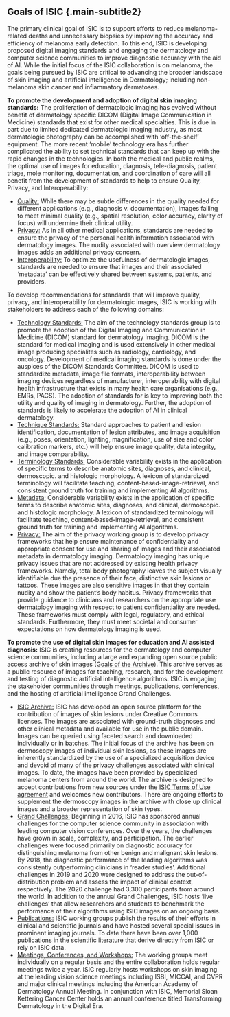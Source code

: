 ## Goals of ISIC {.main-subtitle2}

The primary clinical goal of ISIC is to support efforts to reduce melanoma-related deaths and unnecessary biopsies by improving the accuracy and efficiency of melanoma early detection. To this end, ISIC is developing proposed digital imaging standards and engaging the dermatology and computer science communities to improve diagnostic accuracy with the aid of AI. While the initial focus of the ISIC collaboration is on melanoma, the goals being pursued by ISIC are critical to advancing the broader landscape of skin imaging and artificial intelligence in Dermatology; including non-melanoma skin cancer and inflammatory dermatoses.

**To promote the development and adoption of digital skin imaging standards:** The proliferation of dermatologic imaging has evolved without benefit of dermatology specific DICOM (Digital Image Communication in Medicine) standards that exist for other medical specialties. This is due in part due to limited dedicated dermatologic imaging industry, as most dermatologic photography can be accomplished with ‘off-the-shelf’ equipment. The more recent ‘mobile’ technology era has further complicated the ability to set technical standards that can keep up with the rapid changes in the technologies.
In both the medical and public realms, the optimal use of images for education, diagnosis, tele-diagnosis, patient triage, mole monitoring, documentation, and coordination of care will all benefit from the development of standards to help to ensure Quality, Privacy, and Interoperability:  
- <u>Quality:</u> While there may be subtle differences in the quality needed for different applications (e.g., diagnosis v. documentation), images failing to meet minimal quality (e.g., spatial resolution, color accuracy, clarity of focus) will undermine their clinical utility.
- <u>Privacy:</u> As in all other medical applications, standards are needed to ensure the privacy of the personal health information associated with dermatology images. The nudity associated with overview dermatology images adds an additional privacy concern.
- <u>Interoperability:</u> To optimize the usefulness of dermatologic images, standards are needed to ensure that images and their associated ‘metadata’ can be effectively shared between systems, patients, and providers.


To develop recommendations for standards that will improve quality, privacy, and interoperability for dermatologic images, ISIC is working with stakeholders to address each of the following domains:  
- <u>Technology Standards:</u> The aim of the technology standards group is to promote the adoption of the Digital Imaging and Communication in Medicine (DICOM) standard for dermatology imaging. DICOM is the standard for medical imaging and is used extensively in other medical image producing specialites such as radiology, cardiology, and oncology. Development of medical imaging standards is done under the auspices of the DICOM Standards Committee. DICOM is used to standardize metadata, image file formats, interoperability between imaging devices regardless of manufacturer, interoperability with digital health infrastructure that exists in many health care organisations (e.g., EMRs, PACS). The adoption of standards for is key to improving both the utility and quality of imaging in dermatology. Further, the adoption of standards is likely to accelerate the adoption of AI in clinical dermatology.
- <u>Technique Standards:</u> Standard approaches to patient and lesion identification, documentation of lesion attributes, and image acquisition (e.g., poses, orientation, lighting, magnification, use of size and color calibration markers, etc.) will help ensure image quality, data integrity, and image comparability.
- <u>Terminology Standards:</u> Considerable variability exists in the application of specific terms to describe anatomic sites, diagnoses, and clinical, dermoscopic. and histologic morphology. A lexicon of standardized terminology will facilitate teaching, content-based-image-retrieval, and consistent ground truth for training and implementing AI algorithms.
- <u>Metadata:</u> Considerable variability exists in the application of specific terms to describe anatomic sites, diagnoses, and clinical, dermoscopic. and histologic morphology. A lexicon of standardized terminology will facilitate teaching, content-based-image-retrieval, and consistent ground truth for training and implementing AI algorithms.
- <u>Privacy:</u> The aim of the privacy working group is to develop privacy frameworks that help ensure maintenance of confidentiality and appropriate consent for use and sharing of images and their associated metadata in dermatology imaging.  Dermatology imaging has unique privacy issues that are not addressed by existing health privacy frameworks. Namely, total body photography leaves the subject visually identifiable due the presence of their face, distinctive skin lesions or tattoos. These images are also sensitive images in that they contain nudity and show the patient’s body habitus. Privacy frameworks that provide guidance to clinicians and researchers on the appropriate use dermatology imaging with respect to patient confidentiality are needed. These frameworks must comply with legal, regulatory, and ethical standards. Furthermore, they must meet societal and consumer expectations on how dermatology imaging is used.

**To promote the use of digital skin images for education and AI assisted diagnosis:** ISIC is creating resources for the dermatology and computer science communities, including a large and expanding open source public access archive of skin images \([Goals of the Archive](#!/topWithHeader/tightContentTop/about/isicArchiveGoals)\). This archive serves as a public resource of images for teaching, research, and for the development and testing of diagnostic artificial intelligence algorithms. ISIC is engaging the stakeholder communities through meetings, publications, conferences, and the hosting of artificial intelligence Grand Challenges.  

- <u>[ISIC Archive](#!/topWithHeader/tightContentTop/about/isicArchiveGoals):</u>  ISIC has developed an open source platform for the contribution of images of skin lesions under Creative Commons licenses. The images are associated with ground-truth diagnoses and other clinical metadata and available for use in the public domain. Images can be queried using faceted search and downloaded individually or in batches. The initial focus of the archive has been on dermoscopy images of individual skin lesions, as these images are inherently standardized by the use of a specialized acquisition device and devoid of many of the privacy challenges associated with clinical images. To date, the images have been provided by specialized melanoma centers from around the world. The archive is designed to accept contributions from new sources under the [ISIC Terms of Use agreement](#!/topWithHeader/tightDarkContentTop/termsOfUse) and welcomes new contributors. There are ongoing efforts to supplement the dermoscopy images in the archive with close up clinical images and a broader representation of skin types.  
- <u>[Grand Challenges](#!/topWithHeader/tightContentTop/about/isicChallengesGoals):</u> Beginning in 2016, ISIC has sponsored annual challenges for the computer science community in association with leading computer vision conferences. Over the years, the challenges have grown in scale, complexity, and participation. The earlier challenges were focused primarily on diagnostic accuracy for distinguishing melanoma from other benign and malignant skin lesions. By 2018, the diagnostic performance of the leading algorithms was consistently outperforming clinicians in ‘reader studies’. Additional challenges in 2019 and 2020 were designed to address the out-of-distribution problem and assess the impact of clinical context, respectively. The 2020 challenge had 3,300 participants from around the world. In addition to the annual Grand Challenges, ISIC hosts ‘live challenges’ that allow researchers and students to benchmark the performance of their algorithms using ISIC images on an ongoing basis. 
- <u>[Publications](#!/topWithHeader/tightContentTop/about/isicPublications):</u>  ISIC working groups publish the results of their efforts in clinical and scientific journals and have hosted several special issues in prominent imaging journals. To date there have been over 1,000 publications in the scientific literature that derive directly from ISIC or rely on ISIC data.
- <u>[Meetings, Conferences, and Workshops](#!/topWithHeader/tightContentTop/about/isicMeetingsWorkshops):</u>  The working groups meet individually on a regular basis and the entire collaboration holds regular meetings twice a year. ISIC regularly hosts workshops on skin imaging at the leading vision science meetings including ISBI, MICCAI, and CVPR and major clinical meetings including the American Academy of Dermatology Annual Meeting. In conjunction with ISIC, Memorial Sloan Kettering Cancer Center holds an annual conference titled Transforming Dermatology in the Digital Era. 

